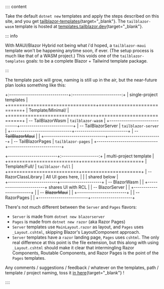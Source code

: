 :::: content

Take the default `dotnet new` templates and apply the steps described on this site, and you get [tailblazor-templates](https://github.com/McNerdius/TailBlazor-Templates){target="_blank"}.  The `tailblazor-wasm` template is hosted at [templates.tailblazor.dev](https://templates.tailblazor.dev){target="_blank"}.

::: info

With MAUI/Blazor Hybrid not being what i'd hoped, a `tailblazor-maui` template won't be happening anytime soon, if ever.  (The setup process is much like that of a WASM project.)  This voids one of the `tailblazor-templates` goals: to be a complete Blazor + Tailwind template package.  

:::

 The template pack will grow, naming is still up in the air, but the near-future plan looks something like this:

+:------------------------------+:-------------------------:+
| single-project templates                                  |
+===============================+===========================+
| Template/Minimal/                                         |
+===============================+===========================+
| -- TailBlazorWasm             |  `tailblazor-wasm`        |
+-------------------------------+---------------------------+
| -- TailBlazorServer           |  `tailblazor-server`      |
+-------------------------------+---------------------------+
| -- ~~TailBlazorMaui~~         |                           |
+-------------------------------+---------------------------+
| -- TailBlazorPages            |  `tailblazor-pages`       |
+-------------------------------+---------------------------+

+-------------------------+:-------------------:+
|  multi-project template                       |
+=========================+=====================+
| Template/Full/          |  `tailblazor-full`  |
+=========================+=====================+
| -- RazorClassLibrary    | All UI goes here,   |
|                         | shared below        |            
+-------------------------+---------------------+
| -- BlazorWasm           |                     |
+-------------------------+ shares UI with RCL  |
| -- BlazorServer         |                     |
+-------------------------+                     |
| -- ~~BlazorMaui~~       |                     |
+-------------------------+                     |
| -- RazorPages           |                     |
+-------------------------+---------------------+

There's not much different between the `Server` and `Pages` flavors:
* `Server` is made from `dotnet new blazorserver`
* `Pages` is made from `dotnet new razor` (aka Razor Pages)
* `Server` templates use `MainLayout.razor` as layout, and `Pages` uses `_Layout.cshtml`, skipping Blazor's LayoutComponent approach.
* `Server` templates have a `razor` landing page, `Pages` uses `cshtml`.  The only real difference at this point is the file extension, but this along with using `_Layout.cshtml` should make it clear that intermingling Razor Components, Routable Components, and Razor Pages is the point of the `Pages` templates.

Any comments / suggestions / feedback / whatever on the templates, path / template / project naming, toss it [in here](https://github.com/McNerdius/TailBlazor/issues/64){target="_blank"} !

::::